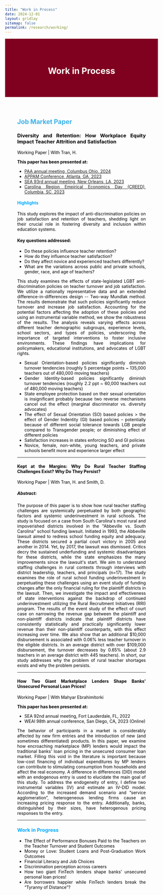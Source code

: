 ```yaml
---
title: "Work in Process"
date: 2024-12-01
layout: gridlay
sitemap: false
permalink: /research/working/
---
```


<div style="background-color: #800020; padding: 50px; color: white; text-align: center;">
  <h1>Work in Process</h1>
</div>

  
<div style="padding: 40px; color: black;text-align: justify;">

## <span style="color: #3cb1e7;">Job Market Paper</span>

### <span style="font-weight: bold;">Diversity and Retention: How Workplace Equity Impact Teacher Attrition and Satisfaction</span>
Working Paper | With Tran, H. 

**This paper has been presented at:**

- [PAA annual meeting, Columbus Ohio, 2024](https://www.populationassociation.org/paa2024/home) 
- [APPAM Conference, Atlanta, GA, 2023](https://www.appam.org/events/2023-fall-research-conference/) 
- [SEA 93rd annual meeting, New Orleans, LA, 2023](https://southerneconomic.org/) 
- [Carolina Region Empirical Economics Day (CREED), Columbia, SC, 2023](#)

#### <span style="color: #00aaff;">Highlights</span>

This study explores the impact of anti-discrimination policies on job satisfaction and retention of teachers, shedding light on their crucial role in fostering diversity and inclusion within education systems.

#### Key questions addressed:

- Do these policies influence teacher retention?
- How do they influence teacher satisfaction?
- Do they affect novice and experienced teachers differently?
- What are the variations across public and private schools, gender, race, and age of teachers?

This study examines the effects of state-legislated LGBT anti-discrimination policies on teacher turnover and job satisfaction. We utilize a nationally representative data and an extended difference-in-differences design -- Two-way Mundlak method. The results demonstrate that such policies significantly reduce turnover and increase job satisfaction. Accounting for the potential factors affecting the adoption of these policies and using an instrumental variable method, we show the robustness of the results. The analysis reveals varying effects across different teacher demographic subgroups, experience levels, school sectors, and types of policies, underscoring the importance of targeted interventions to foster inclusive environments. These findings have implications for policymakers, educational institutions, and advocates of LGBT rights.

- Sexual Orientation-based policies significantly diminish turnover tendencies (roughly 5 percentage points ~ 135,000 teachers out of 480,000 moving teachers)
- Gender Identity-based policies significantly diminish turnover tendencies (roughly 2.2 ppt ~ 60,000 teachers out of 480,000 moving teachers)
- State employee protection based on their sexual orientation is insignificant probably because two reverse mechanisms cancel out the effect (marginal discriminator vs. diversity advocates)
- The effect of Sexual Orientation (SO) based policies > the effect of Gender Indentity (GI) based policies – potentially because of different social tolerance towards LGB people compared to Transgender people; or diminishing effect of different policies
- Satisfaction increases in states enforcing SO and GI policies
- Novice, female, non-white, young teachers, and private schools benefit more and experience larger effect  



---

#### <span style="font-weight: bold;">Kept at the Margins: Why Do Rural Teacher Staffing Challenges Exist? Why Do They Persist?</span>
Working Paper | With Tran, H. and Smith, D.

##### Abstract:

The purpose of this paper is to show how rural teacher staffing challenges are systemically perpetuated by both geographic factors and systemic underinvestment in rural schools. The study is focused on a case from South Carolina's most rural and impoverished districts involved in the "Abbeville vs. South Carolina" school funding lawsuit. Initiated in 1993, the Abbeville lawsuit aimed to redress school funding equity and adequacy. These districts secured a partial court victory in 2005 and another in 2014. Yet, by 2017, the lawsuit was dismissed. Critics decry the sustained underfunding and systemic disadvantages for these districts, while the state emphasizes the many improvements since the lawsuit's start. We aim to understand staffing challenges in rural contexts through interviews with district leadership, teachers, and principals (n=17). The study examines the role of rural school funding underinvestment in perpetuating these challenges using an event study of funding changes after the only financial ruling for the plaintiff districts in the lawsuit. Then, we investigate the impact and effectiveness of state interventions against the backdrop of continued underinvestment utilizing the Rural Recruitment Initiatives (RRI) program. The results of the event study of the effect of court case on narrowing the revenue gap between the plaintiff and non-plaintiff districts indicate that plaintiff districts have consistently statistically and practically significantly lower revenue than their non-plaintiff counterparts, with this effect increasing over time. We also show that an additional $10,000 disbursement is associated with 0.06% less teacher turnover in the eligible districts. In an average district with over $109,000 disbursement, the turnover decreases by 0.65% (about 2.9 teachers in an average district with 445 teachers). In short, our study addresses why the problem of rural teacher shortages exists and why the problem persists. 

---

#### <span style="font-weight: bold;">How Two Giant Marketplace Lenders Shape Banks' Unsecured Personal Loan Prices!</span>
Working Paper | With Mahyar Ebrahimitorki

**This paper has been presented at:**

- SEA 92nd annual meeting, Fort Lauderdale, FL, 2022
- WEAI 98th annual conference, San Diego, CA, 2023 (Online)

The behavior of participants in a market is considerably affected by new firm entries and the introduction of new (and sometimes differentiated) products. In this paper, we examine how encroaching marketplace (MP) lenders would impact the traditional banks' loan pricing in the unsecured consumer loan market. Filling this void in the literature is important because low-cost financing of individual expenditures by MP lenders can contribute to stimulating consumption from households and affect the real economy. A difference in differences (DID) model with an endogenous entry is used to elucidate the main goal of this study. To address the endogeneity of entry, I define two instrumental variables (IV) and estimate an IV-DID model. According to the increased demand scenario and “service agglomeration”, heterogeneous lending firms cause an increasing pricing response to the entry. Additionally, banks, distinguished by their sizes, have heterogenous pricing responses to the entry.

---

### <span style="color: #00aaff;">Work in Progress</span>

- The Effect of Performance Bonuses Paid to the Teachers on the Teacher Turnover and Student Outcomes
- Money or Love: Student Loans and Post-Graduation Work Outcomes
- Financial Literacy and Job Choices
- Discrimination perception across careers
- How two giant FinTech lenders shape banks' unsecured personal loan prices!
- Are borrowers happier while FinTech lenders break the “Tyranny of Distance”?

</div>

